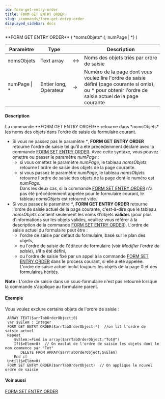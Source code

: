 ```yaml
---
id: form-get-entry-order
title: FORM GET ENTRY ORDER
slug: /commands/form-get-entry-order
displayed_sidebar: docs
---
```


<!--REF #_command_.FORM GET ENTRY ORDER.Syntax-->**FORM GET ENTRY ORDER** ( *nomsObjets* {; numPage | *} )<!-- END REF-->
<!--REF #_command_.FORM GET ENTRY ORDER.Params-->
| Paramètre | Type |  | Description |
| --- | --- | --- | --- |
| nomsObjets | Text array | &harr; | Noms des objets triés par ordre de saisie |
| numPage &#124; * | Entier long, Opérateur | &srarr; | Numéro de la page dont vous voulez lire l'ordre de saisie défini (page courante si omis), ou * pour obtenir l'ordre de saisie actuel de la page courante |

<!-- END REF-->

#### Description 

<!--REF #_command_.FORM GET ENTRY ORDER.Summary-->La commande **FORM GET ENTRY ORDER** retourne dans *nomsObjets* les noms des objets dans l'ordre de saisie du formulaire courant.<!-- END REF--> 

* Si vous ne passez pas le paramètre *\**, **FORM GET ENTRY ORDER** retourne l'ordre de saisie tel qu'il a été précédemment déclaré avec la commande [FORM SET ENTRY ORDER](form-set-entry-order.md). Avec cette syntaxe, vous pouvez omettre ou passer le paramètre *numPage* :  
   * si vous omettez le paramètre *numPage*, le tableau *nomsObjets* retourne l'ordre de saisie des objets de la page courante.  
   * si vous passez le paramètre *numPage*, le tableau *nomsObjets* retourne l'ordre de saisie des objets de la page dont le numéro est *numPage*.  
Dans les deux cas, si la commande [FORM SET ENTRY ORDER](form-set-entry-order.md) n'a pas été précédemment appelée pour le formulaire courant, le tableau *nomsObjets* est retourné vide.
* Si vous passez le paramètre *\**, **FORM GET ENTRY ORDER** retourne l'ordre de saisie actuel de la page courante, c'est-à-dire que le tableau *nomsObjets* contient seulement les noms d'objets **valides** (pour plus d'informations sur les objets valides, veuillez vous référer à la description de la commande [FORM SET ENTRY ORDER](form-set-entry-order.md)). L'ordre de saisie actuel du formulaire peut être :  
   * l'ordre de saisie par défaut du formulaire, basé sur le plan des objets,  
   * ou l'ordre de saisie de l'éditeur de formulaire (voir *Modifier l'ordre de saisie*), s'il a été défini,  
   * ou l'ordre de saisie fixé par un appel à la commande [FORM SET ENTRY ORDER](form-set-entry-order.md) dans le process courant, si elle a été appelée.  
L'ordre de saisie actuel inclut toujours les objets de la page 0 et des formulaires hérités.

**Note :** L'ordre de saisie dans un sous-formulaire n'est pas retourné lorsque la commande s'applique au formulaire parent. 

#### Exemple 

Vous voulez exclure certains objets de l'ordre de saisie :

```4d
 ARRAY TEXT($arrTabOrderObject;0)
 var $vElem : Integer
 FORM GET ENTRY ORDER($arrTabOrderObject;*)  //on lit l'ordre de saisie actuel
 Repeat
    $vElem:=Find in array($arrTabOrderObject;"Tot@")
    If($vElem>0)  // On exclut de l'ordre de saisie les objets dont le nom commence par "Tot"
       DELETE FROM ARRAY($arrTabOrderObject;$vElem)
    End if
 Until($vElem<0)
 FORM SET ENTRY ORDER($arrTabOrderObject)  // On applique le nouvel ordre de saisie
```

#### Voir aussi 

[FORM SET ENTRY ORDER](form-set-entry-order.md)  